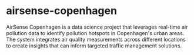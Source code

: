 # airsense-copenhagen
AirSense Copenhagen is a data science project that leverages real-time air pollution data to identify pollution hotspots in Copenhagen's urban areas. The system integrates air quality measurements across different locations to create insights that can inform targeted traffic management solutions.

